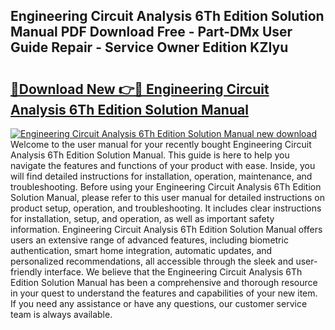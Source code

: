 ## Engineering Circuit Analysis 6Th Edition Solution Manual PDF Download Free - Part-DMx User Guide Repair - Service Owner Edition KZIyu

# <h2><a href="http://bc58803.oget.top/?id=Engineering+Circuit+Analysis+6Th+Edition+Solution+Manual">🔗Download New 👉🔴 Engineering Circuit Analysis 6Th Edition Solution Manual</a></h2>

[![Engineering Circuit Analysis 6Th Edition Solution Manual new download](https://i.imgur.com/5g1atiW.png)](http://bc58803.oget.top/?id=Engineering+Circuit+Analysis+6Th+Edition+Solution+Manual)
Welcome to the user manual for your recently bought Engineering Circuit Analysis 6Th Edition Solution Manual. This guide is here to help you navigate the features and functions of your product with ease. Inside, you will find detailed instructions for installation, operation, maintenance, and troubleshooting. Before using your Engineering Circuit Analysis 6Th Edition Solution Manual, please refer to this user manual for detailed instructions on product setup, operation, and troubleshooting. It includes clear instructions for installation, setup, and operation, as well as important safety information. Engineering Circuit Analysis 6Th Edition Solution Manual offers users an extensive range of advanced features, including biometric authentication, smart home integration, automatic updates, and personalized recommendations, all accessible through the sleek and user-friendly interface. We believe that the Engineering Circuit Analysis 6Th Edition Solution Manual has been a comprehensive and thorough resource in your quest to understand the features and capabilities of your new item. If you need any assistance or have any questions, our customer service team is always available.
